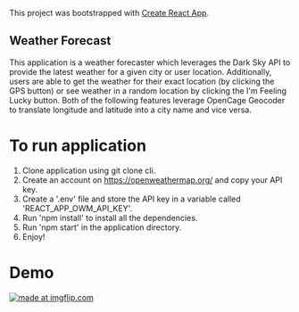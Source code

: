 This project was bootstrapped with [Create React App](https://github.com/facebook/create-react-app).

## Weather Forecast
This application is a weather forecaster which leverages the Dark Sky API to provide the latest weather for a given city or user location. Additionally, users are able to get the weather for their exact location (by clicking the GPS button) or see weather in a random location by clicking the I'm Feeling Lucky button. Both of the following features leverage OpenCage Geocoder to translate longitude and latitude into a city name and vice versa.

# To run application
1. Clone application using git clone cli. 
2. Create an account on https://openweathermap.org/ and copy your API key.
3. Create a '.env' file and store the API key in a variable called 'REACT_APP_OWM_API_KEY'.
4. Run 'npm install' to install all the dependencies. 
5. Run 'npm start' in the application directory. 
6. Enjoy! 

# Demo
<a href="https://imgflip.com/gif/3m9h72"><img src="https://i.imgflip.com/3m9h72.gif" title="made at imgflip.com"/></a>
